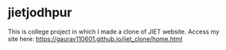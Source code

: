 # jietjodhpur
This is college project in which I made a clone of JIET website. Access my site here: https://gaurav110601.github.io/jiet_clone/home.html
